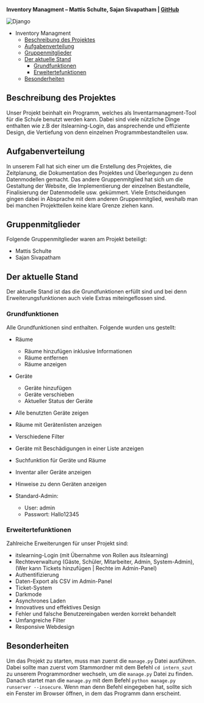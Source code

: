 **Inventory Managment – Mattis Schulte, Sajan Sivapatham | [GitHub](https://github.com/Mattis-Schulte/inventory_management/)**



![Django](https://cdn.discordapp.com/attachments/882442489330540624/984725449034850325/ikea-django-logo.png)



- Inventory Managment
	- [Beschreibung des Projektes](#beschreibung)
	- [Aufgabenverteilung](#aufgabenverteilung)
	- [Gruppenmitglieder](#gruppenmitglieder)
	- [Der aktuelle Stand](#aktuellerstand)
	 	- [Grundfunktionen](#musthave)
	 	- [Erweitertefunktionen](#advanced)
	- [Besonderheiten](#besonderheiten)


<a name="beschreibung"></a>
## Beschreibung des Projektes
Unser Projekt beinhalt ein Programm, welches als Inventarmanagment-Tool für die Schule benutzt werden kann. Dabei sind viele nützliche Dinge enthalten wie z.B der itslearning-Login, das ansprechende und effiziente Design, die Vertiefung von denn einzelnen Programmbestandteilen usw.

<a name="aufgabenverteilung"></a>
## Aufgabenverteilung
In unserem Fall hat sich einer um die Erstellung des Projektes, die Zeitplanung, die Dokumentation des Projektes und Überlegungen zu denn Datenmodellen gemacht. Das andere Gruppenmitglied hat sich um die Gestaltung der Website, die Implementierung der einzelnen Bestandteile, Finalisierung der Datenmodelle usw. gekümmert. Viele Entscheidungen gingen dabei in Absprache mit dem anderen Gruppenmitglied, weshalb man bei manchen Projektteilen keine klare Grenze ziehen kann.

<a name="gruppenmitglieder"></a>
## Gruppenmitglieder
Folgende Gruppenmitglieder waren am Projekt beteiligt:
- Mattis Schulte
- Sajan Sivapatham

<a name="aktuellerstand"></a>
## Der aktuelle Stand
Der aktuelle Stand ist das die Grundfunktionen erfüllt sind und bei denn Erweiterungsfunktionen auch viele Extras miteingeflossen sind.

<a name="musthave"></a>
### Grundfunktionen
Alle Grundfunktionen sind enthalten. Folgende wurden uns gestellt:
- Räume
	- Räume hinzufügen inklusive Informationen
	- Räume entfernen
	- Räume anzeigen

- Geräte
	- Geräte hinzufügen
	- Geräte verschieben
	- Aktueller Status der Geräte

- Alle benutzten Geräte zeigen
- Räume mit Gerätenlisten anzeigen
- Verschiedene Filter
- Geräte mit Beschädigungen in einer Liste anzeigen
- Suchfunktion für Geräte und Räume
- Inventar aller Geräte anzeigen
- Hinweise zu denn Geräten anzeigen

- Standard-Admin:
	- User: admin
	- Passwort: Hallo12345



<a name="advanced"></a>
### Erweitertefunktionen
Zahlreiche Erweiterungen für unser Projekt sind:
- itslearning-Login (mit Übernahme von Rollen aus itslearning)
- Rechteverwaltung (Gäste, Schüler, Mitarbeiter, Admin, System-Admin), (Wer kann Tickets hinzufügen | Rechte im Admin-Panel)
- Authentifizierung
- Daten-Export als CSV im Admin-Panel
- Ticket-System
- Darkmode
- Asynchrones Laden
- Innovatives und effektives Design
- Fehler und falsche Benutzereingaben werden korrekt behandelt
- Umfangreiche Filter
- Responsive Webdesign

<a name="besonderheiten"></a>
## Besonderheiten
Um das Projekt zu starten, muss man zuerst die `manage.py` Datei ausführen.
Dabei sollte man zuerst vom Stammordner mit dem Befehl `cd intern_szut` zu unserem Programmordner wechseln, um die `manage.py` Datei zu finden. Danach startet man die `manage.py` mit dem Befehl `python manage.py runserver --insecure`. Wenn man denn Befehl eingegeben hat, sollte sich ein Fenster im Browser öffnen, in dem das Programm dann erscheint.
